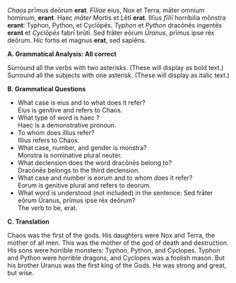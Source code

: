 *Chaos* prīmus deōrum **erat**.
*Fīliae* eius, Nox et Terra, māter omnium hominum, **erant**.
Haec *māter* Mortis et Lētī **erat**.
Illīus *fīliī* horribilia mōnstra **erant**: Typhon, Python, et Cyclōpēs.
*Typhon* et *Python* dracōnēs ingentēs **erant** et *Cyclōpēs* fabrī brūtī.
Sed frāter eōrum *Ūranus*, prīmus ipse rēx deōrum.
*Hic* fortis et magnus **erat**, sed sapiēns.

**A. Grammatical Analysis:  All correct**

Surround all the verbs with two asterisks. (These will display as bold text.) Surround all the subjects with one asterisk. (These will display as italic text.)

**B. Grammatical Questions**

- What case is eius and to what does it refer?   
Eius is genitive and refers to Chaos.
- What type of word is haec ?   
Haec is a demonstrative pronoun.
- To whom does illius refer?   
Illius refers to Chaos.
- What case, number, and gender is monstra?  
Monstra is nominative plural neuter.
- What declension does the word dracōnēs belong to?  
Dracōnēs belongs to the third declension. 
- What case and number is eorum and to whom does it refer?  
Eorum is genitive plural and refers to deorum.
- What word is understood (not included) in the sentence: Sed frāter eōrum Ūranus, prīmus ipse rēx deōrum?   
The verb to be, erat.

**C. Translation**

Chaos was the first of the gods.
His daughters were Nox and Terra, the mother of all men. 
This was the mother of the god of death and destruction. 
His sons were horrible monsters: Typhon, Python, and Cyclopes.
Typhon and Python were horrible dragons, and Cyclopes was a foolish mason.
But his brother Uranus was the first king of the Gods.
He was strong and great, but wise.
